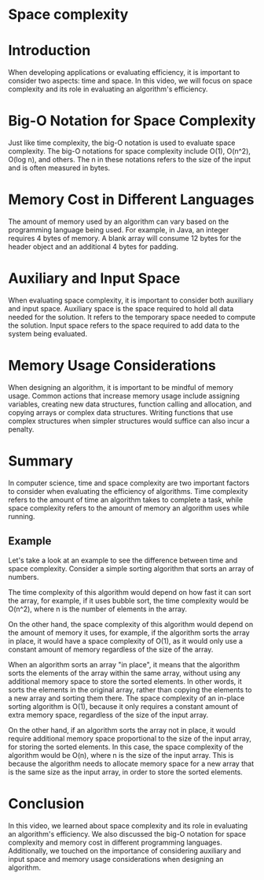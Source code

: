 # Space complexity

# Introduction

When developing applications or evaluating efficiency, it is important to consider two aspects: time and space. In this video, we will focus on space complexity and its role in evaluating an algorithm's efficiency.

# ****Big-O Notation for Space Complexity****

Just like time complexity, the big-O notation is used to evaluate space complexity. The big-O notations for space complexity include O(1), O(n^2), O(log n), and others. The n in these notations refers to the size of the input and is often measured in bytes.

# ****Memory Cost in Different Languages****

The amount of memory used by an algorithm can vary based on the programming language being used. For example, in Java, an integer requires 4 bytes of memory. A blank array will consume 12 bytes for the header object and an additional 4 bytes for padding.

# ****Auxiliary and Input Space****

When evaluating space complexity, it is important to consider both auxiliary and input space. Auxiliary space is the space required to hold all data needed for the solution. It refers to the temporary space needed to compute the solution. Input space refers to the space required to add data to the system being evaluated.

# ****Memory Usage Considerations****

When designing an algorithm, it is important to be mindful of memory usage. Common actions that increase memory usage include assigning variables, creating new data structures, function calling and allocation, and copying arrays or complex data structures. Writing functions that use complex structures when simpler structures would suffice can also incur a penalty.

# Summary

In computer science, time and space complexity are two important factors to consider when evaluating the efficiency of algorithms. Time complexity refers to the amount of time an algorithm takes to complete a task, while space complexity refers to the amount of memory an algorithm uses while running.

## Example

Let's take a look at an example to see the difference between time and space complexity. Consider a simple sorting algorithm that sorts an array of numbers. 

The time complexity of this algorithm would depend on how fast it can sort the array, for example, if it uses bubble sort, the time complexity would be O(n^2), where n is the number of elements in the array. 

On the other hand, the space complexity of this algorithm would depend on the amount of memory it uses, for example, if the algorithm sorts the array in place, it would have a space complexity of O(1), as it would only use a constant amount of memory regardless of the size of the array.

When an algorithm sorts an array "in place", it means that the algorithm sorts the elements of the array within the same array, without using any additional memory space to store the sorted elements. In other words, it sorts the elements in the original array, rather than copying the elements to a new array and sorting them there. The space complexity of an in-place sorting algorithm is O(1), because it only requires a constant amount of extra memory space, regardless of the size of the input array.

On the other hand, if an algorithm sorts the array not in place, it would require additional memory space proportional to the size of the input array, for storing the sorted elements. In this case, the space complexity of the algorithm would be O(n), where n is the size of the input array. This is because the algorithm needs to allocate memory space for a new array that is the same size as the input array, in order to store the sorted elements.

# ****Conclusion****

In this video, we learned about space complexity and its role in evaluating an algorithm's efficiency. We also discussed the big-O notation for space complexity and memory cost in different programming languages. Additionally, we touched on the importance of considering auxiliary and input space and memory usage considerations when designing an algorithm.